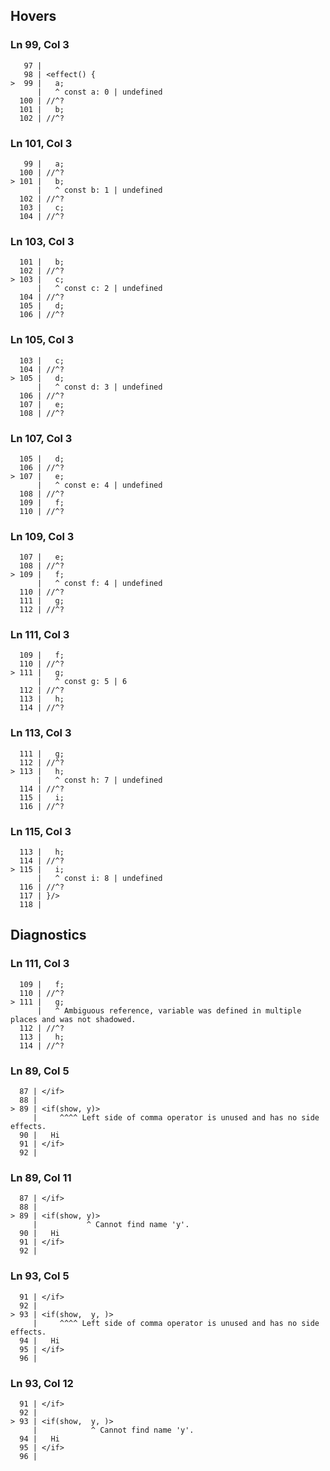 ## Hovers
### Ln 99, Col 3
```marko
   97 |
   98 | <effect() {
>  99 |   a;
      |   ^ const a: 0 | undefined
  100 | //^?
  101 |   b;
  102 | //^?
```

### Ln 101, Col 3
```marko
   99 |   a;
  100 | //^?
> 101 |   b;
      |   ^ const b: 1 | undefined
  102 | //^?
  103 |   c;
  104 | //^?
```

### Ln 103, Col 3
```marko
  101 |   b;
  102 | //^?
> 103 |   c;
      |   ^ const c: 2 | undefined
  104 | //^?
  105 |   d;
  106 | //^?
```

### Ln 105, Col 3
```marko
  103 |   c;
  104 | //^?
> 105 |   d;
      |   ^ const d: 3 | undefined
  106 | //^?
  107 |   e;
  108 | //^?
```

### Ln 107, Col 3
```marko
  105 |   d;
  106 | //^?
> 107 |   e;
      |   ^ const e: 4 | undefined
  108 | //^?
  109 |   f;
  110 | //^?
```

### Ln 109, Col 3
```marko
  107 |   e;
  108 | //^?
> 109 |   f;
      |   ^ const f: 4 | undefined
  110 | //^?
  111 |   g;
  112 | //^?
```

### Ln 111, Col 3
```marko
  109 |   f;
  110 | //^?
> 111 |   g;
      |   ^ const g: 5 | 6
  112 | //^?
  113 |   h;
  114 | //^?
```

### Ln 113, Col 3
```marko
  111 |   g;
  112 | //^?
> 113 |   h;
      |   ^ const h: 7 | undefined
  114 | //^?
  115 |   i;
  116 | //^?
```

### Ln 115, Col 3
```marko
  113 |   h;
  114 | //^?
> 115 |   i;
      |   ^ const i: 8 | undefined
  116 | //^?
  117 | }/>
  118 |
```

## Diagnostics
### Ln 111, Col 3
```marko
  109 |   f;
  110 | //^?
> 111 |   g;
      |   ^ Ambiguous reference, variable was defined in multiple places and was not shadowed.
  112 | //^?
  113 |   h;
  114 | //^?
```

### Ln 89, Col 5
```marko
  87 | </if>
  88 |
> 89 | <if(show, y)>
     |     ^^^^ Left side of comma operator is unused and has no side effects.
  90 |   Hi
  91 | </if>
  92 |
```

### Ln 89, Col 11
```marko
  87 | </if>
  88 |
> 89 | <if(show, y)>
     |           ^ Cannot find name 'y'.
  90 |   Hi
  91 | </if>
  92 |
```

### Ln 93, Col 5
```marko
  91 | </if>
  92 |
> 93 | <if(show,  y, )>
     |     ^^^^ Left side of comma operator is unused and has no side effects.
  94 |   Hi
  95 | </if>
  96 |
```

### Ln 93, Col 12
```marko
  91 | </if>
  92 |
> 93 | <if(show,  y, )>
     |            ^ Cannot find name 'y'.
  94 |   Hi
  95 | </if>
  96 |
```


